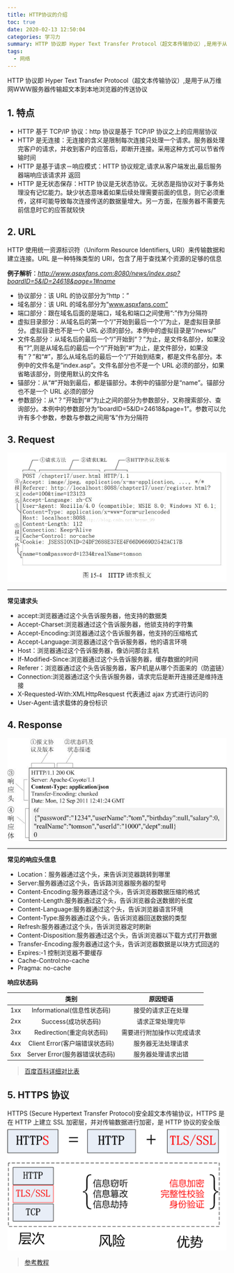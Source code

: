 ```yaml
---
title: HTTP协议的介绍
toc: true
date: 2020-02-13 12:50:04
categories: 学习力
summary: HTTP 协议即 Hyper Text Transfer Protocol（超文本传输协议）,是用于从万维网WWW服务器传输超文本到本地浏览器的传送协议
tags:
  - 网络
---
```

HTTP 协议即 Hyper Text Transfer Protocol（超文本传输协议）,是用于从万维网WWW服务器传输超文本到本地浏览器的传送协议
<!--more-->

## 1. 特点

- HTTP 基于 TCP/IP 协议：http 协议是基于 TCP/IP 协议之上的应用层协议
- HTTP 是无连接：无连接的含义是限制每次连接只处理一个请求。服务器处理完客户的请求，并收到客户的应答后，即断开连接。采用这种方式可以节省传输时间
- HTTP 是基于请求－响应模式：HTTP 协议规定,请求从客户端发出,最后服务器端响应该请求并 返回
- HTTP 是无状态保存：HTTP 协议是无状态协议。无状态是指协议对于事务处理没有记忆能力。缺少状态意味着如果后续处理需要前面的信息，则它必须重传，这样可能导致每次连接传送的数据量增大。另一方面，在服务器不需要先前信息时它的应答就较快

## 2. URL

HTTP 使用统一资源标识符（Uniform Resource Identifiers, URI）来传输数据和建立连接。URL 是一种特殊类型的 URI，包含了用于查找某个资源的足够的信息

**例子解析**：_http://www.aspxfans.com:8080/news/index.asp?boardID=5&ID=24618&page=1#name_

- 协议部分：该 URL 的协议部分为“http：”
- 域名部分：该 URL 的域名部分为“www.aspxfans.com”
- 端口部分：跟在域名后面的是端口，域名和端口之间使用“:”作为分隔符
- 虚拟目录部分：从域名后的第一个“/”开始到最后一个“/”为止，是虚拟目录部分。虚拟目录也不是一个 URL 必须的部分。本例中的虚拟目录是“/news/”
- 文件名部分：从域名后的最后一个“/”开始到“？”为止，是文件名部分，如果没有“?”,则是从域名后的最后一个“/”开始到“#”为止，是文件部分，如果没有“？”和“#”，那么从域名后的最后一个“/”开始到结束，都是文件名部分。本例中的文件名是“index.asp”。文件名部分也不是一个 URL 必须的部分，如果省略该部分，则使用默认的文件名
- 锚部分：从“#”开始到最后，都是锚部分。本例中的锚部分是“name”。锚部分也不是一个 URL 必须的部分
- 参数部分：从“？”开始到“#”为止之间的部分为参数部分，又称搜索部分、查询部分。本例中的参数部分为“boardID=5&ID=24618&page=1”。参数可以允许有多个参数，参数与参数之间用“&”作为分隔符

## 3. Request

![request解析图](/img/http/http_request.png)

---

**常见请求头**

- accept:浏览器通过这个头告诉服务器，他支持的数据类
- Accept-Charset:浏览器通过这个告诉服务器，他锁支持的字符集
- Accept-Encoding:浏览器通过这个告诉服务器，他支持的压缩格式
- Accept-Language:浏览器通过这个告诉服务器，他的语言环境
- Host：浏览器通过这个告诉服务器，像访问那台主机
- If-Modified-Since:浏览器通过这个头告诉服务器，缓存数据的时间
- Referer：浏览器通过这个头告诉服务器，客户机是从哪个页面来的（防盗链）
- Connection:浏览器通过这个头告诉服务器，请求完后是断开连接还是维持连接
- X-Requested-With:XMLHttpResquest 代表通过 ajax 方式进行访问的
- User-Agent:请求载体的身份标识

## 4. Response

![response解析图](/img/http/http_response.png)

---

**常见的响应头信息**

- Location：服务器通过这个头，来告诉浏览器跳转到哪里
- Server:服务器通过这个头，告诉路浏览器服务器的型号
- Content-Encoding:服务器通过这个头，告诉浏览器数据压缩的格式
- Content-Length:服务器通过这个头，告诉浏览器会送数据的长度
- Content-Language:服务器通过这个头，告诉浏览器语言环境
- Content-Type:服务器通过这个头，告诉浏览器回送数据的类型
- Refresh:服务器通过这个头，告诉浏览器定时刷新
- Content-Disposition:服务器通过这个头，告诉浏览器以下载方式打开数据
- Transfer-Encoding:服务器通过这个头，告诉浏览器数据是以块方式回送的
- Expires:-1 控制浏览器不要缓存
- Cache-Control:no-cache
- Pragma: no-cache

**响应状态码**

|     |              类别              |          原因短语          |
| :-: | :----------------------------: | :------------------------: |
| 1xx |  Informational(信息性状态码)   |     接受的请求正在处理     |
| 2xx |      Success(成功状态码)       |      请求正常处理完毕      |
| 3xx |   Redirection(重定向状态码)    | 需要进行附加操作以完成请求 |
| 4xx | Client Error(客户端错误状态码) |     服务器无法处理请求     |
| 5xx | Server Error(服务器错误状态码) |     服务器处理请求出错     |

> [百度百科详细对比表](https://baike.baidu.com/item/HTTP%E7%8A%B6%E6%80%81%E7%A0%81/5053660?fr=aladdin)

## 5. HTTPS 协议

HTTPS (Secure Hypertext Transfer Protocol)安全超文本传输协议，HTTPS 是在 HTTP 上建立 SSL 加密层，并对传输数据进行加密，是 HTTP 协议的安全版
![https](/img/http/https.png)

> [参考教程](https://www.cnblogs.com/angle6-liu/p/10459132.html)

